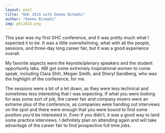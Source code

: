 ```yaml
---
layout: post
title: "GHC 2015 with Deema Binmahi"
author: "Deema Binmahi"
img: ghc2015.png
---
```


This year was my first GHC conference, and it was pretty much what I expected it to be. It was a little overwhelming, what with all the people, sessions, and three-day long career fair, but it was a good experience overall.

My favorite aspects were the keynote/plenary speakers and the student opportunity labs. ABI got some extremely inspirational women to come speak, including Clara Shih, Megan Smith, and Sheryl Sandberg, who was the highlight of the conference, for me.

The sessions were a bit of a let down, as they were less technical and sometimes less interesting that I was expecting. If what you were looking for was some sort of job, the career fair and company mixers were an extreme plus of the conference, as companies were handing out interviews on the spot and there were enough that you were bound to find some position you’d be interested in. Even if you didn’t, it was a good way to land some practice interviews. I definitely plan on attending again and will take advantage of the career fair to find prospective full time jobs.


